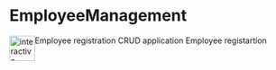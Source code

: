 # EmployeeManagement
Employee registration CRUD application
Employee registartion 
<img style="float: left;" src="https://github.com/jasminfrancis/EmployeeManagement/blob/master/src/main/webapp/resources/images/LL2_8105.JPGg" alt="interactive connection" width="45" />

